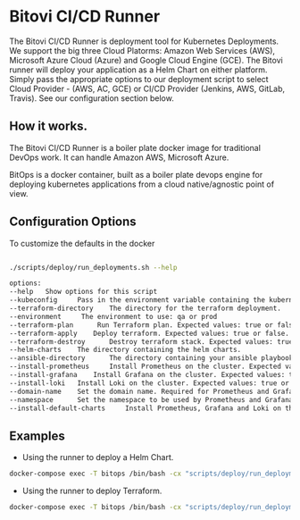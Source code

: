 # Bitovi CI/CD Runner

The Bitovi CI/CD Runner is deployment tool for Kubernetes Deployments. We support the big three Cloud Platorms: Amazon Web Services (AWS), Microsoft Azure Cloud (Azure) and Google Cloud Engine (GCE). The Bitovi runner will deploy your application as a Helm Chart on either platform. Simply pass the appropriate options to our deployment script to select Cloud Provider - (AWS, AC, GCE) or CI/CD Provider (Jenkins, AWS, GitLab, Travis). See our configuration section below.

## How it works.

The Bitovi CI/CD Runner is a boiler plate docker image for traditional DevOps 
work. It can handle Amazon AWS, Microsoft Azure.

BitOps is a docker container, built as a boiler plate devops engine for deploying kubernetes applications from a cloud native/agnostic point of view.

## Configuration Options

To customize the defaults in the docker 

```bash

./scripts/deploy/run_deployments.sh --help

options:
--help 	 Show options for this script
--kubeconfig 	 Pass in the environment variable containing the kubernetes config. If left empty, terraform will create a new kubernetes cluster.
--terraform-directory 	 The directory for the terraform deployment.
--environment 	  The environment to use: qa or prod
--terraform-plan 	  Run Terraform plan. Expected values: true or false.
--terraform-apply 	 Deploy terraform. Expected values: true or false.
--terraform-destroy 	 Destroy terraform stack. Expected values: true or false.
--helm-charts 	 The directory containing the helm charts.
--ansible-directory 	 The directory containing your ansible playbooks.
--install-prometheus 	 Install Prometheus on the cluster. Expected values: true or false
--install-grafana 	 Install Grafana on the cluster. Expected values: true or false.
--install-loki 	 Install Loki on the cluster. Expected values: true or false.
--domain-name 	 Set the domain name. Required for Prometheus and Grafana.
--namespace 	 Set the namespace to be used by Prometheus and Grafana.
--install-default-charts 	 Install Prometheus, Grafana and Loki on the cluster. Expected values: true or false.

```

## Examples

- Using the runner to deploy a Helm Chart.

```bash
docker-compose exec -T bitops /bin/bash -cx "scripts/deploy/run_deployments.sh --helm-charts /opt/deploy/qa/microservices/helm-chart --environment qa"
```

- Using the runner to deploy Terraform.

```bash
docker-compose exec -T bitops /bin/bash -cx "scripts/deploy/run_deployments.sh --terraform-directory /opt/deploy/terraform --terraform-apply true"
```